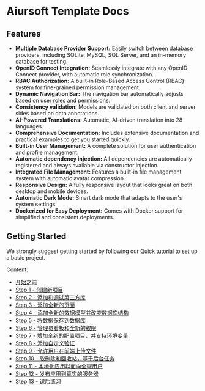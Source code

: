 # Aiursoft Template Docs

## Features

* **Multiple Database Provider Support:** Easily switch between database providers, including SQLite, MySQL, SQL Server, and an in-memory database for testing.
* **OpenID Connect Integration:** Seamlessly integrate with any OpenID Connect provider, with automatic role synchronization.
* **RBAC Authorization:** A built-in Role-Based Access Control (RBAC) system for fine-grained permission management.
* **Dynamic Navigation Bar:** The navigation bar automatically adjusts based on user roles and permissions.
* **Consistency validation:** Models are validated on both client and server sides based on data annotations.
* **AI-Powered Translations:** Automatic, AI-driven translation into 28 languages.
* **Comprehensive Documentation:** Includes extensive documentation and practical examples to get you started quickly.
* **Built-in User Management:** A complete solution for user authentication and profile management.
* **Automatic dependency injection:** All dependencies are automatically registered and always available via constructor injection.
* **Integrated File Management:** Features a built-in file management system with automatic avatar compression.
* **Responsive Design:** A fully responsive layout that looks great on both desktop and mobile devices.
* **Automatic Dark Mode:** Smart dark mode that adapts to the user's system settings.
* **Dockerized for Easy Deployment:** Comes with Docker support for simplified and consistent deployments.

## Getting Started

We strongly suggest getting started by following our [Quick tutorial](./Tutorial/step1.md) to set up a basic project.

Content:

* [开始之前](./Tutorial/before.md)
* [Step 1 - 创建新项目](./Tutorial/step1.md)
* [Step 2 - 添加和调试第三方库](./Tutorial/step2.md)
* [Step 3 - 添加全新的页面](./Tutorial/step3.md)
* [Step 4 - 添加全新的数据模型并改变数据库结构](./Tutorial/step4.md)
* [Step 5 - 将数据保存到数据库](./Tutorial/step5.md)
* [Step 6 - 管理员看板和全新的权限](./Tutorial/step6.md)
* [Step 7 - 增加全新的配置项目，并支持环境变量](./Tutorial/step7.md)
* [Step 8 - 添加自定义验证](./Tutorial/step8.md)
* [Step 9 - 允许用户在前端上传文件](./Tutorial/step9.md)
* [Step 10 - 软删除和回收站，基于后台任务](./Tutorial/step10.md)
* [Step 11 - 本地化应用以面向全球用户](./Tutorial/step11.md)
* [Step 12 - 发布应用到真实的服务器](./Tutorial/step12.md)
* [Step 13 - 课后练习](./Tutorial/step13.md)

